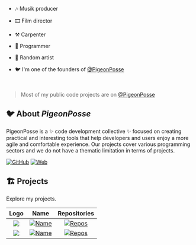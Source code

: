- 🎶 Musik producer 

- 🎞️ Film director 

- ⚒️ Carpenter

- 🤖 Programmer

- 🤡 Random artist

- 🐦 I'm one of the founders of [@PigeonPosse](https://github.com/PigeonPosse/)

<br>

> Most of my public code projects are on [@PigeonPosse](https://github.com/PigeonPosse/)

## 🐦 About _PigeonPosse_

PigeonPosse is a ✨ code development collective ✨ focused on creating practical and interesting tools that help developers and users enjoy a more agile and comfortable experience. 
Our projects cover various programming sectors and we do not have a thematic limitation in terms of projects.

[![GitHub](https://img.shields.io/badge/GitHub-grey?style=flat-square)](https://github.com/PigeonPosse/)
[![Web](https://img.shields.io/badge/Web-grey?style=flat-square)](https://pigeonposse.com/)

## 🏗 Projects

Explore my projects.

| Logo | Name | Repositories |
| :---: | :---: | :---: |
| <img src="https://github.com/PigeonPosse.png?size=72"/>   | [![Name](https://img.shields.io/badge/dynamic/json?label=&color=black&query=name&url=https%3A%2F%2Fapi.github.com/users/PigeonPosse&style=flat-square)](https://github.com/PigeonPosse) | [![Repos](https://img.shields.io/badge/dynamic/json?label=&color=black&query=public_repos&url=https%3A%2F%2Fapi.github.com/users/PigeonPosse&style=flat-square)](https://github.com/PigeonPosse?tab=repositories)    |
| <img src="https://github.com/pigeon-posse.png?size=72"/>   | [![Name](https://img.shields.io/badge/dynamic/json?label=&color=black&query=name&url=https%3A%2F%2Fapi.github.com/orgs/pigeon-posse&style=flat-square)](https://github.com/orgs/pigeon-posse) | [![Repos](https://img.shields.io/badge/dynamic/json?label=&color=black&query=public_repos&url=https%3A%2F%2Fapi.github.com/orgs/pigeon-posse&style=flat-square)](https://github.com/orgs/pigeon-posse/repositories)    |

